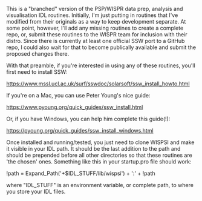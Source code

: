 This is a "branched" version of the PSP/WISPR data prep, analysis and visualisation IDL routines. Initially, I'm just putting in routines that I've modified from their originals as a way to keep development separate. At some point, however, I'll add any missing routines to create 
a complete repo, or, submit these routines to the WISPR team for inclusion with their distro. Since there is currently at least one official SSW port to a GitHub repo, I could also wait for that to become publically available and submit the proposed changes there. 

With that preamble, if you're interested in using any of these routines, you'll first need to install SSW: 

https://www.mssl.ucl.ac.uk/surf/sswdoc/solarsoft/ssw_install_howto.html

If you're on a Mac, you can use Peter Young's nice guide: 

https://www.pyoung.org/quick_guides/ssw_install.html

Or, if you have Windows, you can help him complete this guide(!): 

https://pyoung.org/quick_guides/ssw_install_windows.html

Once installed and running/tested, you just need to clone WISPSI and make it visible in your IDL path. It should be the last addition to the path and should be prepended before all other directories so that these routines are 'the chosen' ones. Something like this in your startup.pro file should work: 

!path   = Expand_Path('+$IDL_STUFF/lib/wispsi') + ':' + !path

where "IDL_STUFF" is an environment variable, or complete path, to where you store your IDL files. 
